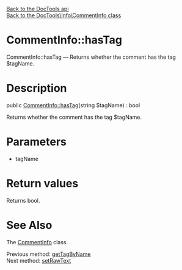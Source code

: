 [Back to the DocTools api](https://github.com/lingtalfi/DocTools/blob/master/doc/api/DocTools.md)<br>
[Back to the DocTools\Info\CommentInfo class](https://github.com/lingtalfi/DocTools/blob/master/doc/api/DocTools/Info/CommentInfo.md)


CommentInfo::hasTag
================



CommentInfo::hasTag — Returns whether the comment has the tag $tagName.




Description
================


public [CommentInfo::hasTag](https://github.com/lingtalfi/DocTools/blob/master/doc/api/DocTools/Info/CommentInfo/hasTag.md)(string $tagName) : bool




Returns whether the comment has the tag $tagName.




Parameters
================


- tagName

    


Return values
================

Returns bool.







See Also
================

The [CommentInfo](https://github.com/lingtalfi/DocTools/blob/master/doc/api/DocTools/Info/CommentInfo.md) class.

Previous method: [getTagByName](https://github.com/lingtalfi/DocTools/blob/master/doc/api/DocTools/Info/CommentInfo/getTagByName.md)<br>Next method: [setRawText](https://github.com/lingtalfi/DocTools/blob/master/doc/api/DocTools/Info/CommentInfo/setRawText.md)<br>

